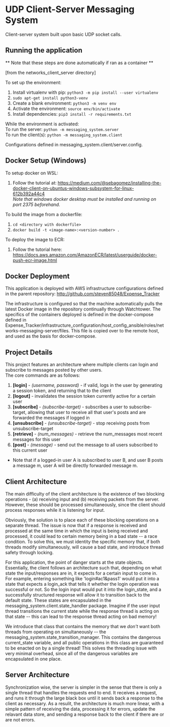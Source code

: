 # UDP Client-Server Messaging System
Client-server system built upon basic UDP socket calls. 

## Running the application
** Note that these steps are done automatically if ran as a container **

[from the networks_client_server directory] <br>

To set up the environment: <br>
1. Install virtualenv with pip: `python3 -m pip install --user virtualenv`
2. `sudo apt-get install python3-venv`
3. Create a blank environment: `python3 -m venv env`
4. Activate the environment: `source env/bin/activate`
5. Install dependencies: `pip3 install -r requirements.txt`

While the environment is activated: <br>
To run the server: `python -m messaging_system.server` <br>
To run the client(s): `python -m messaging_system.client`

Configurations defined in messaging_system.client/server.config.

## Docker Setup (Windows)
To setup docker on WSL: <br>
1. Follow the tutorial at: https://medium.com/@sebagomez/installing-the-docker-client-on-ubuntus-windows-subsystem-for-linux-612b392a44c4 <br>
<i> Note that windows docker desktop must be installed and running on port 2375 beforehand.  </i>


To build the image from a dockerfile: <br>
1. `cd <directory with dockerfile>`
2. `docker build -t <image-name>:<version-number> .`

To deploy the image to ECR: <br>
1. Follow the tutorial here: https://docs.aws.amazon.com/AmazonECR/latest/userguide/docker-push-ecr-image.html

## Docker Deployment
This application is deployed with AWS infrastructure configurations defined in the parent repository: http://github.com/steven85048/Expense_Tracker <br>

The infrastructure is configured so that the machine automatically pulls the latest Docker image in the repository continually through Watchtower. The specifics of the containers deployed is defined in the docker-compose defined in Expense_Tracker/infrastructure_configuration/host_config_ansible/roles/networks-messaging-server/files. This file is copied over to the remote host, and used as the basis for docker-compose.

## Project Details
This project features an architecture where multiple clients can login and subscribe to messages posted by other users. <br>
The core commands are as follows:
1. <b>[login]</b> - <i>(username, password)</i> - if valid, logs in the user by generating a session token, and returning that to the client
2. <b>[logout]</b> - invalidates the session token currently active for a certain user
3. <b>[subscribe]</b> - <i>(subscribe-target)</i> - subscribes a user to subscribe-target, allowing that user to receive all that user's posts and are forwarded the messages if logged in
4. <b>[unsubscribe]</b> - <i>(unsubscribe-target)</i> - stop receiving posts from unsubscribe-target
5. <b>[retrieve]</b> - <i>(num_messages)</i> - retrieve the num_messages most recent messages for this user
6. <b>[post]</b> - <i>(message)</i> - send out the message to all users subscribed to this current user

* Note that if a logged-in user A is subscribed to user B, and user B posts a message m, user A will be directly forwarded message m.

## Client Architecture
The main difficulty of the client architecture is the existence of two blocking operations - (a) receiving input and (b) receiving packets from the server. However, these should be processed simultaneously, since the client should process responses while it is listening for input. 


Obviously, the solution is to place each of these blocking operations on a separate thread. The issue is now that if a response is received and processed at the same time in which the input is being received and processed, it could lead to certain memory being in a bad state -- a race condition. To solve this, we must identity the specific memory that, if both threads modify simultaneously, will cause a bad state, and introduce thread safety through locking.


For this application, the point of danger starts at the state objects. Essentially, the client follows an architecture such that, depending on what state the input/responses are in, it expects for a certain input to come in. For example, entering something like 'login#ac1&pass1' would put it into a state that expects a login_ack that tells it whether the login operation was successful or not. So the login input would put it into the login_state, and a successfully structured response will allow it to transition back to the default state. These states are encapsulated in the messaging_system.client.state_handler package. Imagine if the user input thread transitions the current state while the response thread is acting on that state -- this can lead to the response thread acting on bad memory!


We introduce that class that contains the memory that we <i> don't </i> want both threads from operating on simultaneously -- the messaging_system.state_transition_manager. This contains the dangerous current_state variable, and all public operations in this class are guaranteed to be enacted on by a single thread! This solves the threading issue with very minimal overhead, since all of the dangerous variables are encapsulated in one place.

## Server Architecture
Synchronization wise, the server is simpler in the sense that there is only a single thread that handles the requests end to end. It receives a request, and runs it through the large black box until it sends back a response to the client as necessary. As a resulit, the architecture is much more linear, with a simple pattern of receiving the data, processing it for errors, update the relavant data store, and sending a response back to the client if there are or are not errors.
